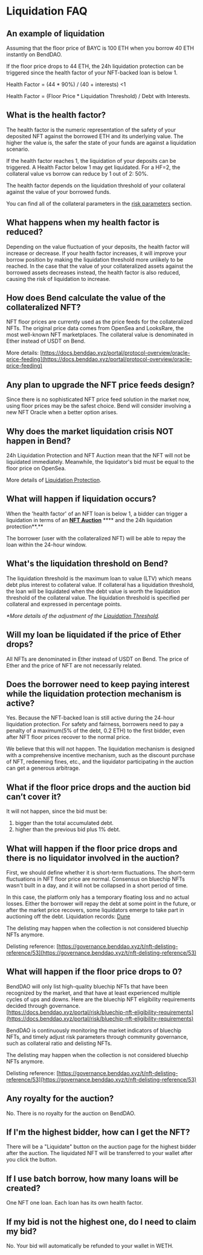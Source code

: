 # Liquidation FAQ

## An example of liquidation

Assuming that the floor price of BAYC is 100 ETH when you borrow 40 ETH instantly on BendDAO.

If the floor price drops to 44 ETH, the 24h liquidation protection can be triggered since the health factor of your NFT-backed loan is below 1.

Health Factor = (44 \* 90%) / (40 + interests) <1&#x20;

Health Factor = (Floor Price \* Liquidation Threshold) / Debt with Interests.

## What is the health factor?

The health factor is the numeric representation of the safety of your deposited NFT against the borrowed ETH and its underlying value. The higher the value is, the safer the state of your funds are against a liquidation scenario.

If the health factor reaches 1, the liquidation of your deposits can be triggered. A Health Factor below 1 may get liquidated. For a HF=2, the collateral value vs borrow can reduce by 1 out of 2: 50%.

The health factor depends on the liquidation threshold of your collateral against the value of your borrowed funds.

You can find all of the collateral parameters in the [risk parameters](../risk/nft-risk-parameters.md) section.

## What happens when my health factor is reduced?

Depending on the value fluctuation of your deposits, the health factor will increase or decrease. If your health factor increases, it will improve your borrow position by making the liquidation threshold more unlikely to be reached. In the case that the value of your collateralized assets against the borrowed assets decreases instead, the health factor is also reduced, causing the risk of liquidation to increase.

## **How does Bend calculate the value of the collateralized NFT?**

NFT floor prices are currently used as the price feeds for the collateralized NFTs. The original price data comes from OpenSea and LooksRare, the most well-known NFT marketplaces. The collateral value is denominated in Ether instead of USDT on Bend.&#x20;

More details: [https://docs.benddao.xyz/portal/protocol-overview/oracle-price-feeding](https://docs.benddao.xyz/portal/protocol-overview/oracle-price-feeding)

## **Any plan to upgrade the NFT price feeds design?**

Since there is no sophisticated NFT price feed solution in the market now, using floor prices may be the safest choice. Bend will consider involving a new NFT Oracle when a better option arises.

## **Why does the market liquidation crisis NOT happen in Bend?**

24h Liquidation Protection and NFT Auction mean that the NFT will not be liquidated immediately. Meanwhile, the liquidator's bid must be equal to the floor price on OpenSea.

More details of [Liquidation Protection](../highlights/48h-liquidation-protection.md).

## **What will happen if liquidation occurs?**

When the 'health factor' of an NFT loan is below 1, a bidder can trigger a liquidation in terms of an [**NFT Auction**](../lending-protocol/auction.md) **** and the 24h liquidation protection**.**&#x20;

The borrower (user with the collateralized NFT) will be able to repay the loan within the 24-hour window.

## **What's the liquidation threshold on Bend?**

The liquidation threshold is the maximum loan to value (LTV) which means debt plus interest to collateral value. If collateral has a liquidation threshold, the loan will be liquidated when the debt value is worth the liquidation threshold of the collateral value. The liquidation threshold is specified per collateral and expressed in percentage points.

_\*More details of the adjustment of the_ [_Liquidation Threshold_](../governance/benddao-improvement-proposals-bips.md)_._&#x20;

## **Will my loan be liquidated if the price of Ether drops?**

All NFTs are denominated in Ether instead of USDT on Bend. The price of Ether and the price of NFT are not necessarily related.

## **Does the borrower need to keep paying interest while the liquidation protection mechanism is active?**

Yes. Because the NFT-backed loan is still active during the 24-hour liquidation protection. For safety and fairness, borrowers need to pay a penalty of a maximum(5% of the debt, 0.2 ETH) to the first bidder, even after NFT floor prices recover to the normal price.

We believe that this will not happen. The liquidation mechanism is designed with a comprehensive incentive mechanism, such as the discount purchase of NFT, redeeming fines, etc., and the liquidator participating in the auction can get a generous arbitrage.

## What if the floor price drops and the auction bid can’t cover it?

It will not happen, since the bid must be:

1. bigger than the total accumulated debt.
2. higher than the previous bid plus 1% debt.

## What will happen if the floor price drops and there is no liquidator involved in the auction?

First, we should define whether it is short-term fluctuations. The short-term fluctuations in NFT floor price are normal. Consensus on bluechip NFTs wasn't built in a day, and it will not be collapsed in a short period of time.

In this case, the platform only has a temporary floating loss and no actual losses. Either the borrower will repay the debt at some point in the future, or after the market price recovers, some liquidators emerge to take part in auctioning off the debt. Liquidation records: [Dune](https://dune.com/cgq0123/Bend-DAO)

The delisting may happen when the collection is not considered bluechip NFTs anymore.

Delisting reference: [https://governance.benddao.xyz/t/nft-delisting-reference/53](https://governance.benddao.xyz/t/nft-delisting-reference/53)

## What will happen if the floor price drops to 0?

BendDAO will only list high-quality bluechip NFTs that have been recognized by the market, and that have at least experienced multiple cycles of ups and downs. Here are the bluechip NFT eligibility requirements decided through governance.  [https://docs.benddao.xyz/portal/risk/bluechip-nft-eligibility-requirements](https://docs.benddao.xyz/portal/risk/bluechip-nft-eligibility-requirements)

BendDAO is continuously monitoring the market indicators of bluechip NFTs, and timely adjust risk parameters through community governance, such as collateral ratio and delisting NFTs.

The delisting may happen when the collection is not considered bluechip NFTs anymore.

Delisting reference: [https://governance.benddao.xyz/t/nft-delisting-reference/53](https://governance.benddao.xyz/t/nft-delisting-reference/53)

## Any royalty for the auction?

No. There is no royalty for the auction on BendDAO.

## If I'm the highest bidder, how can I get the NFT?

There will be a "Liquidate" button on the auction page for the highest bidder after the auction. The liquidated NFT will be transferred to your wallet after you click the button.

## If I use batch borrow, how many loans will be created?

One NFT one loan. Each loan has its own health factor.

## If my bid is not the highest one, do I need to claim my bid?

No. Your bid will automatically be refunded to your wallet in WETH.

